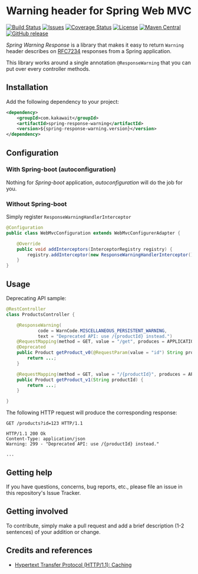 # Warning header for Spring Web MVC

[![Build Status](https://img.shields.io/travis/kakawait/spring-response-warning/master.svg?style=flat)](https://travis-ci.org/kakawait/spring-response-warning)
[![Issues](https://img.shields.io/github/issues/kakawait/spring-response-warning/master.svg?style=flat)](https://github.com/kakawait/spring-response-warning/issues)
[![Coverage Status](https://img.shields.io/coveralls/kakawait/spring-response-warning/master.svg?style=flat)](https://coveralls.io/github/kakawait/spring-response-warning?branch=master)
[![License](https://img.shields.io/github/license/kakawait/spring-response-warning.svg?style=flat)](LICENSE)
[![Maven Central](https://img.shields.io/maven-central/v/com.kakawait/spring-response-warning.svg?style=flat)](https://maven-badges.herokuapp.com/maven-central/com.kakawait/spring-response-warning)
[![GitHub release](https://img.shields.io/github/release/kakawait/spring-response-warning.svg?style=flat)](https://github.com/kakawait/spring-response-warning/releases/)

*Spring Warning Response* is a library that makes it easy to return
`Warning` header describes on [RFC7234](https://tools.ietf.org/html/rfc7234#section-5.5) responses from a Spring
application.

This library works around a single annotation `@ResponseWarning` that you can put over every controller methods.

## Installation

Add the following dependency to your project:

```xml
<dependency>
    <groupId>com.kakawait</groupId>
    <artifactId>spring-response-warning</artifactId>
    <version>${spring-response-warning.version}</version>
</dependency>
```

## Configuration

### With Spring-boot (autoconfiguration)

Nothing for *Spring-boot* application, *autoconfiguration* will do the job for you.

### Without Spring-boot

Simply register `ResponseWarningHandlerInterceptor`

```java
@Configuration
public class WebMvcConfiguration extends WebMvcConfigurerAdapter {

    @Override
    public void addInterceptors(InterceptorRegistry registry) {
        registry.addInterceptor(new ResponseWarningHandlerInterceptor());
    }
}
```

## Usage

Deprecating API sample:

```java
@RestController
class ProductsController {

    @ResponseWarning(
            code = WarnCode.MISCELLANEOUS_PERSISTENT_WARNING, 
            text = "Deprecated API: use /{productId} instead.")
    @RequestMapping(method = GET, value = "/get", produces = APPLICATION_JSON_VALUE)
    @Deprecated
    public Product getProduct_v0(@RequestParam(value = "id") String productId) {
        return ...;
    }

    @RequestMapping(method = GET, value = "/{productId}", produces = APPLICATION_JSON_VALUE}
    public Product getProduct_v1(String productId) {
        return ...;
    }

}
```

The following HTTP request will produce the corresponding response:

```http
GET /products?id=123 HTTP/1.1
```

```http
HTTP/1.1 200 Ok
Content-Type: application/json
Warning: 299 - "Deprecated API: use /{productId} instead." 

...
```

## Getting help

If you have questions, concerns, bug reports, etc., please file an issue in this repository's Issue Tracker.

## Getting involved

To contribute, simply make a pull request and add a brief description (1-2 sentences) of your addition or change.

## Credits and references

- [Hypertext Transfer Protocol (HTTP/1.1): Caching](https://tools.ietf.org/html/rfc7234)
